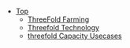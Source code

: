 * [Top](/)
  * [ThreeFold Farming](tf_farming/)
  * [Threefold Technology](tf_technology/)
  * [threefold Capacity Usecases](tf_use_cases/)

